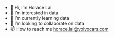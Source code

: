 - 👋 Hi, I’m Horace Lai
- 👀 I’m interested in data
- 🌱 I’m currently learning data
- 💞️ I’m looking to collaborate on data
- 📫 How to reach me horace.lai@volvocars.com

<!---
hlai7/hlai7 is a ✨ special ✨ repository because its `README.md` (this file) appears on your GitHub profile.
You can click the Preview link to take a look at your changes.
--->
